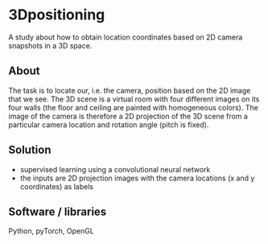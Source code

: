 # 3Dpositioning

A study about how to obtain location coordinates based on 2D camera snapshots in a 3D space.

## About

The task is to locate our, i.e. the camera, position based on the 2D image that we see. The 3D scene is a virtual room with four different images on its four walls (the floor and ceiling are painted with homogeneous colors). The image of the camera is therefore a 2D projection of the 3D scene from a particular camera location and rotation angle (pitch is fixed).

## Solution

- supervised learning using a convolutional neural network 
- the inputs are 2D projection images with the camera locations (x and y coordinates) as labels 

## Software / libraries
Python, pyTorch, OpenGL
